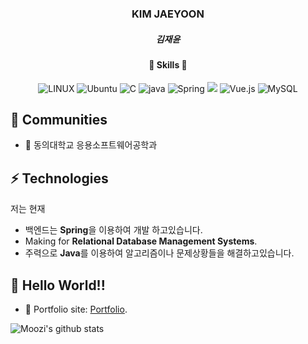 <div align="center">
  <h3>KIM JAEYOON</h3>
  <h5>김재윤</h5>
  <h4>🚀 Skills 🚀</h4> 
  <img alt="LINUX" src="https://img.shields.io/badge/Linux-FCC624?style=flat-square&logo=linux&logoColor=black" />
  <img alt="Ubuntu" src="https://img.shields.io/badge/Ubuntu-E95420?style=flat-square&logo=ubuntu&logoColor=white" />
  <img alt="C" src="https://img.shields.io/badge/C%2B%2B-00599C?style=flat-square&logo=c%2B%2B&logoColor=white" />
  <img alt="java" src="https://img.shields.io/badge/Java-ED8B00?style=flat-square&logo=openjdk&logoColor=white" />
  <img alt="Spring" src="https://img.shields.io/badge/Spring-6DB33F?style=flat-square&logo=spring&logoColor=white" /> 
  <img src="https://img.shields.io/badge/SpringBoot-6DB33F?style=flat-square&logo=SpringBoot&logoColor=white"/>
  <img alt="Vue.js" src="https://img.shields.io/badge/Vue.js-35495E?style=flat-square&logo=vue.js&logoColor=4FC08D" />  
  <img alt="MySQL" src="https://img.shields.io/badge/MySQL-00000F?style=flat-square&logo=mysql&logoColor=white" />  
</div>

## 👯 Communities
* 🏫 동의대학교 응용소프트웨어공학과

## ⚡ Technologies
저는 현재
- 백엔드는 **Spring**을 이용하여 개발 하고있습니다.
- Making for **Relational Database Management Systems**.
- 주력으로 **Java**를 이용하여 알고리즘이나 문제상황들을 해결하고있습니다.
## 🎯 Hello World!!
- 🎯 Portfolio site: [Portfolio](https://www.notion.so/34189fc57bae4c43ae82957c23402f29?pvs=4).

![Moozi's github stats](https://github-readme-stats.vercel.app/api?username=MooziKim&hide=["issues"]&show_icons=true)
